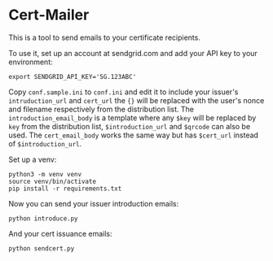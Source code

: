 Cert-Mailer
===========

This is a tool to send emails to your certificate recipients.

To use it, set up an account at sendgrid.com and add your API key to your environment:

    export SENDGRID_API_KEY='SG.123ABC'

Copy `conf.sample.ini` to `conf.ini` and edit it to include your issuer's `intruduction_url` and `cert_url` the `{}` will be replaced with the user's nonce and filename respectively from the distribution list.
The `introduction_email_body` is a template where any `$key` will be replaced by `key` from the distribution list, `$introduction_url` and `$qrcode` can also be used.
The `cert_email_body` works the same way but has `$cert_url` instead of `$introduction_url`.

Set up a venv:

    python3 -m venv venv
    source venv/bin/activate
    pip install -r requirements.txt

Now you can send your issuer introduction emails:

    python introduce.py

And your cert issuance emails:

    python sendcert.py
